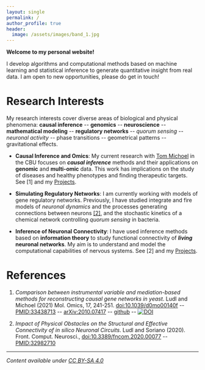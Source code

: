 ```yaml
---
layout: single
permalink: /
author_profile: true
header:
  image: /assets/images/band_1.jpg
---
```


**Welcome to my personal website!**

I develop algorithms and computational methods based on machine learning and statistical inference to generate quantitative insight from real data. I am open to new opportunities, please do get in touch!

# Research Interests

My research interests cover diverse areas of biological and physical phenomena: **causal inference** -- **genomics** -- **neuroscience** -- **mathematical modeling** -- **regulatory networks** -- *quorum sensing* -- *neuronal activity* -- phase transitions -- geometrical patterns -- gravitational effects.

- **Causal Inference and Omics**: 
My current research with [Tom Michoel](https://lab.michoel.info/) in the CBU focuses on ***causal inference*** methods and their applications on **genomic** and **multi-omic** data. This work has implications on the study of diseases and healthy phenotypes and finding therapeutic targets. See [1] and my [Projects](/projects/).

- **Simulating Regulatory Networks**:
I am currently working with models of gene regulatory networks. Previously, I have studied integrate and fire models of *neuronal dynamics* and the processes generating connections between neurons [[2]](/publications/), and the stochastic kinetics of a chemical network controlling *quorum sensing* in bacteria.

- **Inference of Neuronal Connectivity**: I have used inference methods based on **information theory** to study functional connectivity of ***living*** **neuronal networks**. My aim is to understand and model the computational capabilities of nervous systems. See [2] and my [Projects](/projects/).

# References

1. *Comparison between instrumental variable and mediation-based methods for reconstructing causal gene networks in yeast*. Ludl and Michoel (2021) Mol. Omics, 17, 241-251. [doi:10.1039/d0mo00140f](https://dx.doi.org/10.1039/d0mo00140f) -- [PMID:33438713](https://pubmed.ncbi.nlm.nih.gov/33438713/) -- [arXiv:2010.07417](https://arxiv.org/abs/2010.07417) -- [github](https://github.com/michoel-lab/FindrCausalNetworkInferenceOnYeast) -- [![DOI](https://zenodo.org/badge/313364218.svg)](https://zenodo.org/badge/latestdoi/313364218)

2. *Impact of Physical Obstacles on the Structural and Effective Connectivity of in silico Neuronal Circuits*. Ludl and Soriano (2020). Front. Comput. Neurosci., [doi:10.3389/fncom.2020.00077](https://dx.doi.org/10.3389/fncom.2020.00077) -- [PMID:32982710](https://pubmed.ncbi.nlm.nih.gov/33438713/)

----

*Content available under [CC BY-SA 4.0](https://creativecommons.org/licenses/by-sa/4.0/)*
